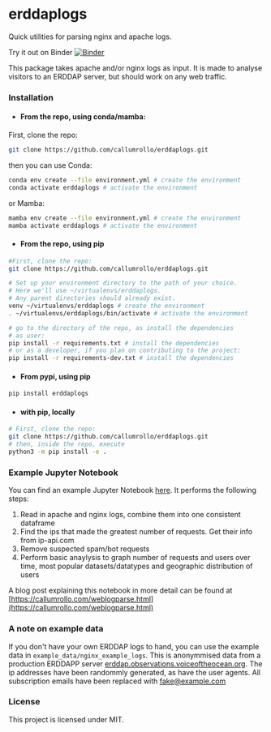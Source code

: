 # erddaplogs

Quick utilities for parsing nginx and apache logs.

Try it out on Binder [![Binder](https://mybinder.org/badge_logo.svg)](https://mybinder.org/v2/gh/callumrollo/erddaplogs/HEAD?labpath=weblogs-parse-demo.ipynb)

This package takes apache and/or nginx logs as input. It is made to analyse visitors to an ERDDAP server, but should work on any web traffic.

### Installation
* #### From the repo, using conda/mamba:

First, clone the repo:
```sh 
git clone https://github.com/callumrollo/erddaplogs.git
```
then you can use Conda:
```sh
conda env create --file environment.yml # create the environment 
conda activate erddaplogs # activate the environment
```
or Mamba:  

```sh
mamba env create --file environment.yml # create the environment 
mamba activate erddaplogs # activate the environment
```

* #### From the repo, using pip

```sh
#First, clone the repo:
git clone https://github.com/callumrollo/erddaplogs.git

# Set up your environment directory to the path of your choice.
# Here we'll use ~/virtualenvs/erddaplogs.  
# Any parent directories should already exist.
venv ~/virtualenvs/erddaplogs # create the environment
. ~/virtualenvs/erddaplogs/bin/activate # activate the environment

# go to the directory of the repo, as install the dependencies 
# as user:
pip install -r requirements.txt # install the dependencies
# or as a developer, if you plan on contributing to the project:
pip install -r requirements-dev.txt # install the dependencies
```

* #### From pypi, using pip

```sh
pip install erddaplogs
```

* #### with pip, locally

```sh 
# First, clone the repo:
git clone https://github.com/callumrollo/erddaplogs.git 
# then, inside the repo, execute
python3 -m pip install -e .
```

### Example Jupyter Notebook

You can find an example Jupyter Notebook 
[here](https://github.com/callumrollo/erddaplogs/blob/main/weblogs-parse-demo.ipynb). It performs the following steps:

1. Read in apache and nginx logs, combine them into one consistent dataframe
2. Find the ips that made the greatest number of requests. Get their info from ip-api.com
3. Remove suspected spam/bot requests
4. Perform basic anaylysis to graph number of requests and users over time, most popular datasets/datatypes and geographic distribution of users

A blog post explaining this notebook in more detail can be found at [https://callumrollo.com/weblogparse.html](https://callumrollo.com/weblogparse.html)

### A note on example data

If you don't have your own ERDDAP logs to hand, you can use the example data in `example_data/nginx_example_logs`. This is anonymmised data from a production ERDDAPP server [erddap.observations.voiceoftheocean.org](https://erddap.observations.voiceoftheocean.org/erddap). The ip addresses have been randommly generated, as have the user agents. All subscription emails have been replaced with fake@example.com


### License

This project is licensed under MIT.
